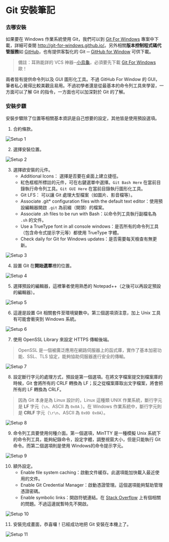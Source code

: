 # Git 安裝筆記
### 去哪安裝
如果要在 Windows 作業系統使用 Git，我們可以到 [Git For Windows](http://git-scm.com/download/win '進去後，下載即自動開始') 專案中下載，詳細可查閱 <http://git-for-windows.github.io/>。另外相關**版本控制程式碼代管服務**如 [GitHub](https://github.com/ "前去 GitHub")，也有提供客製化的 Git ─ [GitHub for Window](https://desktop.github.com/ "前去 GitHub for Window" ) 可供下載。

>  備註：耳熟能詳的 VCS 神器─[小烏龜](http://code.google.com/p/tortoisegit/ "前去小烏龜下載")，必須要先下載 [Git For Windows](http://git-scm.com/download/win '進去後，下載即自動開始') 歐！

兩者皆有提供命令列以及 GUI 圖形化工具。不過 GitHub For Window 的 GUI，筆者私心覺得比較美觀且易用。不過初學者還是從最基本的命令列工具來學習，一方面可以了解 Git 的指令，一方面也可以加深對於 Git 的了解。

### 安裝步驟
安裝步驟除了位置等相關基本資訊是自己想要的設定，其他皆是使用預設選項。

1. 合約條款。

![Setup 1](/1_Basic/Git/Image/1_GitSetup1.png "Setup 1")

2. 選擇安裝位置。

![Setup 2](/1_Basic/Git/Image/1_GitSetup2.png "Setup 2")

3. 選擇欲安裝的元件。
    * Additional Icons： 選擇是否要在桌面上建立捷徑。
    * 紅色框框所標註的元件，可在右鍵選單中選擇。`Git Bash Here` 在當前目錄執行命令列工具。`Git GUI Here` 在當前目錄執行圖形化工具。
    * Git LFS： 可以讓 Git 處理大型檔案（如圖片、影音檔等）。
    * Associate .git* configuration files with the default text editor：使用預設編輯器開啟 `.git` 為前綴（開頭）的檔案。
    * Associate .sh files to be run with Bash：以命令列工具執行副檔名為 `.sh` 的文件。
    * Use a TrueType font in all console windows：是否所有的命令列工具（包含命令式提示字元等）都使用 TrueType 字體。
    * Check daily for Git for Windows updates：是否需要每天檢查有無更新。

![Setup 3](/1_Basic/Git/Image/1_GitSetup3.png "Setup 3")

4. 設置 Git 在**開始選單**裡的位置。

![Setup 4](/1_Basic/Git/Image/1_GitSetup4.png "Setup 4")


5. 選擇預設的編輯器，這裡筆者使用熟悉的 Notepad++（之後可以再設定預設的編輯器）。

![Setup 5](/1_Basic/Git/Image/1_GitSetup5.png "Setup 5")

6. 這邊是設置 Git 相關套件至環境變數中。第三個選項須注意，加上 Unix 工具有可能會衝突到 Windows 系統。

![Setup 6](/1_Basic/Git/Image/1_GitSetup6.png "Setup 6")

7. 使用 OpenSSL Library 來設定 HTTPS 傳輸後端。

> OpenSSL 是一個被廣泛應用在網路伺服器上的函式庫，實作了基本加密功能、SSL、TLS 協定，能夠協助伺服器進行安全的傳輸。

![Setup 7](/1_Basic/Git/Image/1_GitSetup7.png "Setup 7")

8. 設定斷行字元的處理方式，預設是第一個選項。在將文字檔案提交到檔案庫的時候，Git 會將所有的 CRLF 轉換為 LF；反之從檔案庫取出文字檔案，將會把所有的 LF 轉換為 CRLF。

> 因為 Git 本身是為 Linux 設計的，Linux 這種類 UNIX 作業系統，斷行字元是 **LF** 字元（`\n`、ASCII 為 `0x0A` ）。在 Windows 作業系統中，斷行字元則是 **CRLF** 字元（`\r\n`、ASCII 為 `0x0D 0x0A`）。

![Setup 8](/1_Basic/Git/Image/1_GitSetup8.png "Setup 8")

9. 命令列工具要使用何種介面。第一個選項，MinTTY 是一種模擬 Unix 系統下的命令列工具，能夠紀錄命令，設定字體，調整視窗大小，但是只能執行 Git 命令。而第二個選項則是使用 Windows的命令提示字元。

![Setup 9](/1_Basic/Git/Image/1_GitSetup9.png "Setup 9")

10. 額外設定。
    * Enable file system caching：啟動文件緩存。此選項能加快載入最近使用的文件。
    * Enable Git Credential Manager：啟動憑證管理。這個選項能夠幫助管理憑證密碼。
    * Enable symbolic links：開啟符號連結。在 [Stack Overflow](https://stackoverflow.com/questions/5917249/git-symlinks-in-windows/16754068#16754068) 上有個相關的問題。不過這邊就暫時先不開啟。

![Setup 10](/1_Basic/Git/Image/1_GitSetup1.png "Setup 10")

11. 安裝完成畫面，恭喜囉！已經成功地把 Git 安裝在本機上了。

![Setup 11](/1_Basic/Git/Image/1_GitSetup11.png "Setup 11")







